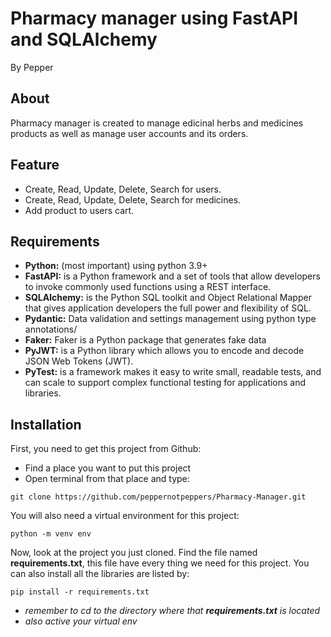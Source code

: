 # Pharmacy manager using FastAPI and SQLAlchemy
By Pepper


## About

Pharmacy manager is created to manage edicinal herbs and medicines products as well as manage user accounts and its orders.

## Feature

* Create, Read, Update, Delete, Search for users.
* Create, Read, Update, Delete, Search for medicines.
* Add product to users cart.

## Requirements

* **Python:** (most important) using python 3.9+
* **FastAPI:** is a Python framework and a set of tools that allow developers to invoke commonly used functions using a REST interface.
* **SQLAlchemy:** is the Python SQL toolkit and Object Relational Mapper that gives application developers the full power and flexibility of SQL.
* **Pydantic:** Data validation and settings management using python type annotations/
* **Faker:** Faker is a Python package that generates fake data
* **PyJWT:** is a Python library which allows you to encode and decode JSON Web Tokens (JWT).
* **PyTest:** is a framework makes it easy to write small, readable tests, and can scale to support complex functional testing for applications and libraries.

## Installation

First, you need to get this project from Github:

* Find a place you want to put this project 
* Open terminal from that place and type:

```
git clone https://github.com/peppernotpeppers/Pharmacy-Manager.git
```

You will also need a virtual environment for this project:

```
python -m venv env
```

Now, look at the project you just cloned. Find the file named **requirements.txt**, this file have every thing we need for this project. You can also install all the libraries are listed by:

```
pip install -r requirements.txt
```

* *remember to cd to the directory where that **requirements.txt** is located* 
* *also active your virtual env*

